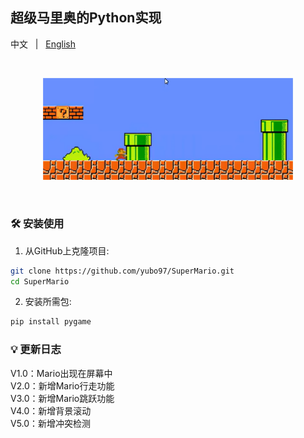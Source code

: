 ## 超级马里奥的Python实现
<p align="left">
    中文 &nbsp | &nbsp <a href="README.md">English</a>
</p>
<br>
<p align="center">
    <img src="./.asset/top_logo.png" width="400"/>
<p>
<br>


### :hammer_and_wrench: 安装使用
1. 从GitHub上克隆项目:

```bash
git clone https://github.com/yubo97/SuperMario.git
cd SuperMario
```

2. 安装所需包:

```bash
pip install pygame
```

### :bulb: 更新日志
V1.0：Mario出现在屏幕中<br>
V2.0：新增Mario行走功能<br>
V3.0：新增Mario跳跃功能<br>
V4.0：新增背景滚动<br>
V5.0：新增冲突检测<br>
